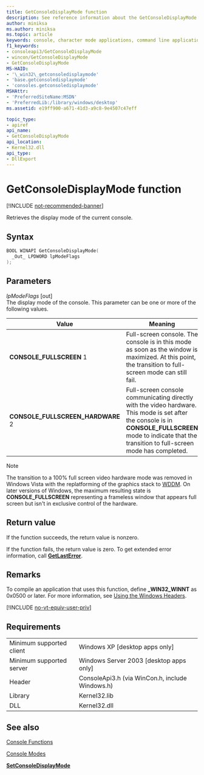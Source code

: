 ```yaml
---
title: GetConsoleDisplayMode function
description: See reference information about the GetConsoleDisplayMode function, which retrieves the display mode of the current console.
author: miniksa
ms.author: miniksa
ms.topic: article
keywords: console, character mode applications, command line applications, terminal applications, console api
f1_keywords:
- consoleapi3/GetConsoleDisplayMode
- wincon/GetConsoleDisplayMode
- GetConsoleDisplayMode
MS-HAID:
- '\_win32\_getconsoledisplaymode'
- 'base.getconsoledisplaymode'
- 'consoles.getconsoledisplaymode'
MSHAttr:
- 'PreferredSiteName:MSDN'
- 'PreferredLib:/library/windows/desktop'
ms.assetid: e19ff900-a671-41d3-a9c8-9e4507c47eff

topic_type:
- apiref
api_name:
- GetConsoleDisplayMode
api_location:
- Kernel32.dll
api_type:
- DllExport
---
```


# GetConsoleDisplayMode function

[!INCLUDE [not-recommended-banner](./includes/not-recommended-banner.md)]

Retrieves the display mode of the current console.

## Syntax

```C
BOOL WINAPI GetConsoleDisplayMode(
  _Out_ LPDWORD lpModeFlags
);
```

## Parameters

*lpModeFlags* \[out\]  
The display mode of the console. This parameter can be one or more of the following values.

| Value | Meaning |
|-|-|
| **CONSOLE_FULLSCREEN** 1 | Full-screen console. The console is in this mode as soon as the window is maximized. At this point, the transition to full-screen mode can still fail. |
| **CONSOLE_FULLSCREEN_HARDWARE** 2 | Full-screen console communicating directly with the video hardware. This mode is set after the console is in **CONSOLE_FULLSCREEN** mode to indicate that the transition to full-screen mode has completed. |

> [!NOTE]
> The transition to a 100% full screen video hardware mode was removed in Windows Vista with the replatforming of the graphics stack to [WDDM](https://docs.microsoft.com//windows-hardware/drivers/display/introduction-to-the-windows-vista-and-later-display-driver-model). On later versions of Windows, the maximum resulting state is **CONSOLE_FULLSCREEN** representing a frameless window that appears full screen but isn't in exclusive control of the hardware.

## Return value

If the function succeeds, the return value is nonzero.

If the function fails, the return value is zero. To get extended error information, call [**GetLastError**](https://msdn.microsoft.com/library/windows/desktop/ms679360).

## Remarks

To compile an application that uses this function, define **\_WIN32\_WINNT** as 0x0500 or later. For more information, see [Using the Windows Headers](https://msdn.microsoft.com/library/windows/desktop/aa383745).

[!INCLUDE [no-vt-equiv-user-priv](./includes/no-vt-equiv-user-priv.md)]

## Requirements

| | |
|-|-|
| Minimum supported client | Windows XP \[desktop apps only\] |
| Minimum supported server | Windows Server 2003 \[desktop apps only\] |
| Header | ConsoleApi3.h (via WinCon.h, include Windows.h) |
| Library | Kernel32.lib |
| DLL | Kernel32.dll |

## See also

[Console Functions](console-functions.md)

[Console Modes](console-modes.md)

[**SetConsoleDisplayMode**](setconsoledisplaymode.md)
